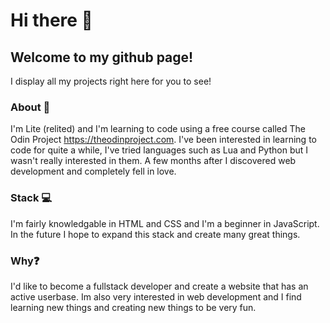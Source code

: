 # Hi there 👋

## Welcome to my github page!

I display all my projects right here for you to see!

### About 📝 

I'm Lite (relited) and I'm learning to code using a free course called The Odin Project https://theodinproject.com. I've been interested in learning to code for quite a while, I've tried languages such as Lua and Python but I wasn't really interested in them. A few months after I discovered web development and completely fell in love.

### Stack 💻

I'm fairly knowledgable in HTML and CSS and I'm a beginner in JavaScript. In the future I hope to expand this stack and create many great things.

### Why❓

I'd like to become a fullstack developer and create a website that has an active userbase. Im also very interested in web development and I find learning new things and creating new things to be very fun.
